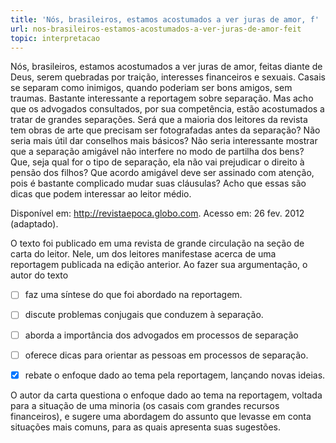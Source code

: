 ```yaml
---
title: 'Nós, brasileiros, estamos acostumados a ver juras de amor, f'
url: nos-brasileiros-estamos-acostumados-a-ver-juras-de-amor-feit
topic: interpretacao
---
```



Nós, brasileiros, estamos acostumados a ver juras de amor, feitas diante de Deus, serem quebradas por traição, interesses financeiros e sexuais. Casais se separam como inimigos, quando poderiam ser bons amigos, sem traumas. Bastante interessante a reportagem sobre separação. Mas acho que os advogados consultados, por sua competência, estão acostumados a tratar de grandes separações. Será que a maioria dos leitores da revista tem obras de arte que precisam ser fotografadas antes da separação? Não seria mais útil dar conselhos mais básicos? Não seria interessante mostrar que a separação amigável não interfere no modo de partilha dos bens? Que, seja qual for o tipo de separação, ela não vai prejudicar o direito à pensão dos filhos? Que acordo amigável deve ser assinado com atenção, pois é bastante complicado mudar suas cláusulas? Acho que essas são dicas que podem interessar ao leitor médio.

Disponível em: http://revistaepoca.globo.com. Acesso em: 26 fev. 2012 (adaptado).

O texto foi publicado em uma revista de grande circulação na seção de carta do leitor. Nele, um dos leitores manifestase acerca de uma reportagem publicada na edição anterior. Ao fazer sua argumentação, o autor do texto



- [ ] faz uma síntese do que foi abordado na reportagem.
- [ ] discute problemas conjugais que conduzem à separação.
- [ ] aborda a importância dos advogados em processos de separação
- [ ] oferece dicas para orientar as pessoas em processos de separação.
- [x] rebate o enfoque dado ao tema pela reportagem, lançando novas ideias.


O autor da carta questiona o enfoque dado ao tema na reportagem, voltada para a situação de uma minoria (os casais com grandes recursos financeiros), e sugere uma abordagem do assunto que levasse em conta situações mais comuns, para as quais apresenta suas sugestões.
